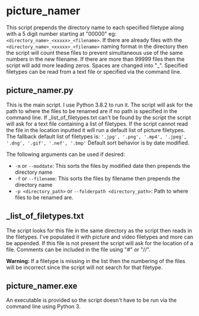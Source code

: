 # picture_namer
This script prepends the directory name to each specified filetype along with a 5 digit number starting at "00000" eg: `<directory_name>_<xxxxx>_<filename>`. If there are already files with the `<directory_name>_<xxxxx>_<filename>` naming format in the directory then the script will count these files to prevent simultaneous use of the same numbers in the new filename. If there are more than 99999 files then the script will add more leading zeros. Spaces are changed into "_". Specified filetypes can be read from a text file or specified via the command line.

## picture_namer.py
This is the main script. I use Python 3.8.2 to run it. The script will ask for the path to where the files to be renamed are if no path is specified in the command line. If _list_of_filetypes.txt can't be found by the script the script will ask for a text file containing a list of filetypes. If the script cannot read the file in the location inputted it will run a default list of picture filetypes. The fallback default list of filetypes is: `'.jpg', '.png', '.mp4', '.jpeg', '.dng', '.gif', '.nef', '.bmp'` Default sort behavior is by date modified.

The following arguments can be used if desired:
- `-m` or `--moddate`: This sorts the files by modified date then prepends the directory name
- `-f` or `--filename`: This sorts the files by filename then prepends the directory name
- `-p <directory_path>` or `--folderpath <directory_path>`: Path to where files to be renamed are.

## _list_of_filetypes.txt
The script looks for this file in the same directory as the script then reads in the filetypes. I've populated it with picture and video filetypes and more can be appended. If this file is not present the script will ask for the location of a file. Comments can be included in the file using "#" or "//". 

**Warning:** If a filetype is missing in the list then the numbering of the files will be incorrect since the script will not search for that filetype.  

## picture_namer.exe
An executable is provided so the script doesn't have to be run via the command line using Python 3.
